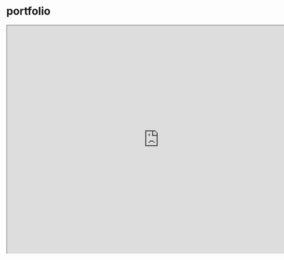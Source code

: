 # portfolio

<iframe src="https://github.com/adamchnok/portfolio.pdf" width="800" height="600"></iframe>
